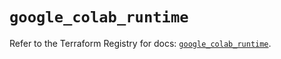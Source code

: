 # `google_colab_runtime`

Refer to the Terraform Registry for docs: [`google_colab_runtime`](https://registry.terraform.io/providers/hashicorp/google/6.22.0/docs/resources/colab_runtime).
